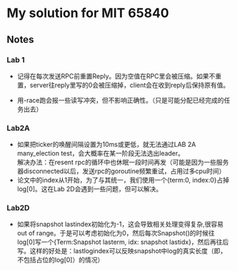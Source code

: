 # My solution for MIT 65840


## Notes
### Lab 1
+ 记得在每次发送RPC前重置Reply。因为空值在RPC里会被压缩。如果不重置，server往reply里写的0会被压缩掉，client会在收到reply后保持原有值。

+ 用-race跑会报一些读写冲突，但不影响正确性。（只是可能分配已经完成的任务出去）

### Lab2A
+  如果把ticker的唤醒间隔设置为10ms或更低，就无法通过LAB 2A many_election test，会大概率在某一阶段无法选出leader。  
解决办法：在resent rpc的循环中也休眠一段时间再发（可能是因为一些服务器disconnected以后，发送rpc的goroutine频繁重试，占用过多cpu时间）
+ 论文中的index从1开始，为了与其统一，我们使用一个{term:0, index:0}占掉log[0]。这在Lab 2D会遇到一些问题，但可以解决。

### Lab2D
+ 如果将snapshot lastindex初始化为-1，这会导致相关处理变得复杂,很容易out of range。于是可以考虑初始化为0，然后每次Snapshot()的时候往log[0]写一个{Term:Snapshot lasterm, idx: snapshot lastidx}，然后再往后写。这样的好处是：lastlogindex可以反映snapshot中log的真实长度（即，不包括占位的log[0]）的情况）